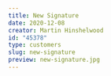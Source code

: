 ```yaml
---
title: New Signature
date: 2020-12-08
creator: Martin Hinshelwood
id: "45378"
type: customers
slug: new-signature
preview: new-signature.jpg
---
```

